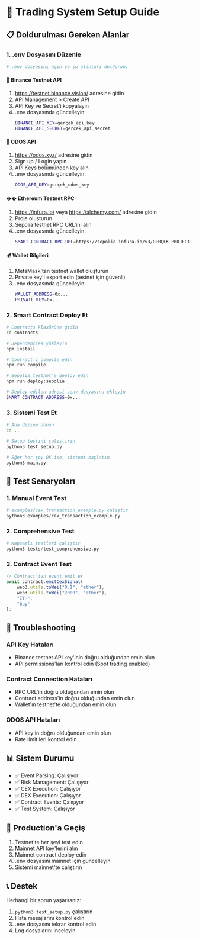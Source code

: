 # 🚀 Trading System Setup Guide

## 📋 Doldurulması Gereken Alanlar

### 1. .env Dosyasını Düzenle

```bash
# .env dosyasını açın ve şu alanları doldurun:
```

#### 🔑 Binance Testnet API
1. https://testnet.binance.vision/ adresine gidin
2. API Management > Create API
3. API Key ve Secret'i kopyalayın
4. .env dosyasında güncelleyin:
   ```bash
   BINANCE_API_KEY=gerçek_api_key
   BINANCE_API_SECRET=gerçek_api_secret
   ```

#### 🦄 ODOS API
1. https://odos.xyz/ adresine gidin
2. Sign up / Login yapın
3. API Keys bölümünden key alın
4. .env dosyasında güncelleyin:
   ```bash
   ODOS_API_KEY=gerçek_odos_key
   ```

#### �� Ethereum Testnet RPC
1. https://infura.io/ veya https://alchemy.com/ adresine gidin
2. Proje oluşturun
3. Sepolia testnet RPC URL'ini alın
4. .env dosyasında güncelleyin:
   ```bash
   SMART_CONTRACT_RPC_URL=https://sepolia.infura.io/v3/GERÇEK_PROJECT_ID
   ```

#### 💰 Wallet Bilgileri
1. MetaMask'tan testnet wallet oluşturun
2. Private key'i export edin (testnet için güvenli)
3. .env dosyasında güncelleyin:
   ```bash
   WALLET_ADDRESS=0x...
   PRIVATE_KEY=0x...
   ```

### 2. Smart Contract Deploy Et

```bash
# Contracts klasörüne gidin
cd contracts

# Dependencies yükleyin
npm install

# Contract'ı compile edin
npm run compile

# Sepolia testnet'e deploy edin
npm run deploy:sepolia

# Deploy edilen adresi .env dosyasına ekleyin
SMART_CONTRACT_ADDRESS=0x...
```

### 3. Sistemi Test Et

```bash
# Ana dizine dönün
cd ..

# Setup testini çalıştırın
python3 test_setup.py

# Eğer her şey OK ise, sistemi başlatın
python3 main.py
```

## 🎯 Test Senaryoları

### 1. Manual Event Test
```python
# examples/cex_transaction_example.py çalıştır
python3 examples/cex_transaction_example.py
```

### 2. Comprehensive Test
```python
# Kapsamlı testleri çalıştır
python3 tests/test_comprehensive.py
```

### 3. Contract Event Test
```javascript
// Contract'tan event emit et
await contract.emitCexSignal(
    web3.utils.toWei("0.1", "ether"),
    web3.utils.toWei("2000", "ether"),
    "ETH",
    "buy"
);
```

## 🔧 Troubleshooting

### API Key Hataları
- Binance testnet API key'inin doğru olduğundan emin olun
- API permissions'ları kontrol edin (Spot trading enabled)

### Contract Connection Hataları
- RPC URL'in doğru olduğundan emin olun
- Contract address'in doğru olduğundan emin olun
- Wallet'ın testnet'te olduğundan emin olun

### ODOS API Hataları
- API key'in doğru olduğundan emin olun
- Rate limit'leri kontrol edin

## 📊 Sistem Durumu

- ✅ Event Parsing: Çalışıyor
- ✅ Risk Management: Çalışıyor  
- ✅ CEX Execution: Çalışıyor
- ✅ DEX Execution: Çalışıyor
- ✅ Contract Events: Çalışıyor
- ✅ Test System: Çalışıyor

## 🚀 Production'a Geçiş

1. Testnet'te her şeyi test edin
2. Mainnet API key'lerini alın
3. Mainnet contract deploy edin
4. .env dosyasını mainnet için güncelleyin
5. Sistemi mainnet'te çalıştırın

## 📞 Destek

Herhangi bir sorun yaşarsanız:
1. `python3 test_setup.py` çalıştırın
2. Hata mesajlarını kontrol edin
3. .env dosyasını tekrar kontrol edin
4. Log dosyalarını inceleyin
